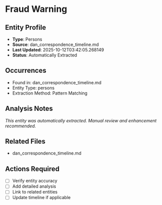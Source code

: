 # Fraud Warning

## Entity Profile
- **Type**: Persons
- **Source**: dan_correspondence_timeline.md
- **Last Updated**: 2025-10-12T03:42:05.268149
- **Status**: Automatically Extracted

## Occurrences
- Found in: dan_correspondence_timeline.md
- Entity Type: persons
- Extraction Method: Pattern Matching

## Analysis Notes
*This entity was automatically extracted. Manual review and enhancement recommended.*

## Related Files
- dan_correspondence_timeline.md

## Actions Required
- [ ] Verify entity accuracy
- [ ] Add detailed analysis
- [ ] Link to related entities
- [ ] Update timeline if applicable
